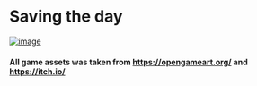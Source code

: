 # Saving the day

[![image](https://res.cloudinary.com/shimozurdo/image/upload/v1600551810/markdown/games_cy5gie.gif)]()

#### All game assets was taken from https://opengameart.org/ and https://itch.io/
